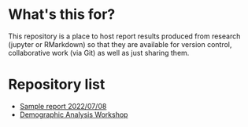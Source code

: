 # What's this for?
This repository is a place to host report results produced from research (jupyter or RMarkdown) so that they are available for version control, collaborative work (via Git) as well as just sharing them.

# Repository list
- [Sample report 2022/07/08](documents/sample-20220708.html)
- [Demographic Analysis Workshop](documents/taller1-analisis_demografico.html)
